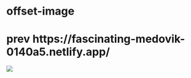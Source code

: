 # offset-image
<h1> prev https://fascinating-medovik-0140a5.netlify.app/</h1>
<img src="https://dr.savee-cdn.com/things/6/2/4ef5746f5574a0f45463d3.gif">

